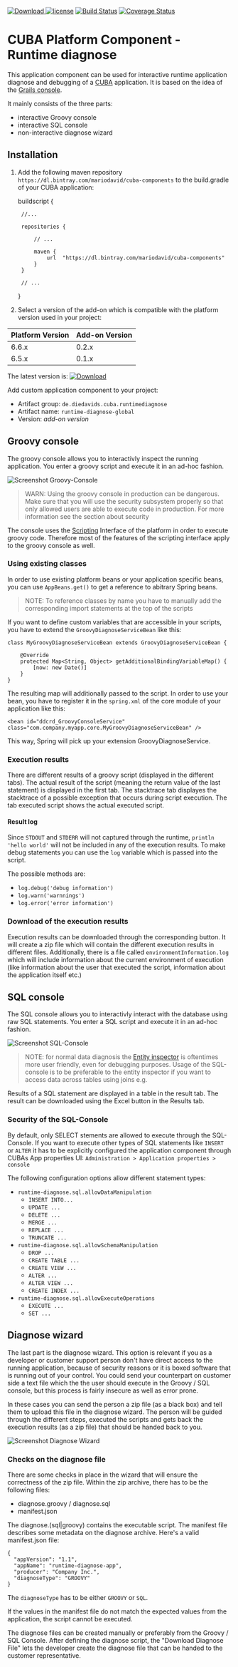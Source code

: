[ ![Download](https://api.bintray.com/packages/mariodavid/cuba-components/cuba-component-runtime-diagnose/images/download.svg) ](https://bintray.com/mariodavid/cuba-components/cuba-component-runtime-diagnose/_latestVersion)
[![license](https://img.shields.io/badge/license-Apache%20License%202.0-blue.svg?style=flat)](http://www.apache.org/licenses/LICENSE-2.0)
[![Build Status](https://travis-ci.org/mariodavid/cuba-component-runtime-diagnose.svg?branch=master)](https://travis-ci.org/mariodavid/cuba-component-runtime-diagnose)
[![Coverage Status](https://coveralls.io/repos/github/mariodavid/cuba-component-runtime-diagnose/badge.svg)](https://coveralls.io/github/mariodavid/cuba-component-runtime-diagnose)

# CUBA Platform Component - Runtime diagnose

This application component can be used for interactive runtime application diagnose and debugging of a [CUBA](https://www.cuba-platform.com/) application.
It is based on the idea of the [Grails console](http://plugins.grails.org/plugin/console).

It mainly consists of the three parts:

* interactive Groovy console
* interactive SQL console
* non-interactive diagnose wizard


## Installation

1. Add the following maven repository `https://dl.bintray.com/mariodavid/cuba-components` to the build.gradle of your CUBA application:


    buildscript {
        
        //...
        
        repositories {
        
            // ...
        
            maven {
                url  "https://dl.bintray.com/mariodavid/cuba-components"
            }
        }
        
        // ...
    }

2. Select a version of the add-on which is compatible with the platform version used in your project:

| Platform Version | Add-on Version |
| ---------------- | -------------- |
| 6.6.x            | 0.2.x          |
| 6.5.x            | 0.1.x          |


The latest version is: [ ![Download](https://api.bintray.com/packages/mariodavid/cuba-components/cuba-component-runtime-diagnose/images/download.svg) ](https://bintray.com/mariodavid/cuba-components/cuba-component-runtime-diagnose/_latestVersion)

Add custom application component to your project:

* Artifact group: `de.diedavids.cuba.runtimediagnose`
* Artifact name: `runtime-diagnose-global`
* Version: *add-on version*

## Groovy console
The groovy console allows you to interactivly inspect the running application. You enter a groovy script and execute it in an ad-hoc fashion.

![Screenshot Groovy-Console](https://github.com/mariodavid/cuba-component-runtime-diagnose/blob/master/img/groovy-console-screenshot.png)

> WARN: Using the groovy console in production can be dangerous. Make sure that you will use the security subsystem properly so that only allowed users are able to execute code in production. For more information see the section about security

The console uses the [Scripting](https://doc.cuba-platform.com/manual-6.4/scripting.html) Interface of the platform in order to execute groovy code. Therefore most of the features of the scripting interface apply to the groovy console as well.

### Using existing classes

In order to use existing platform beans or your application specific beans, you can use `AppBeans.get()` to get a reference to abitrary Spring beans.

> NOTE: To reference classes by name you have to manually add the corresponding import statements at the top of the scripts

If you want to define custom variables that are accessible in your scripts, you have to extend the `GroovyDiagnoseServiceBean` like this:

    class MyGroovyDiagnoseServiceBean extends GroovyDiagnoseServiceBean {
    
        @Override
        protected Map<String, Object> getAdditionalBindingVariableMap() {
            [now: new Date()]
        }
    }
   
The resulting map will additionally passed to the script. In order to use your bean, you have to register it in the `spring.xml` of the core module of your application like this:
 
    <bean id="ddcrd_GroovyConsoleService" class="com.company.myapp.core.MyGroovyDiagnoseServiceBean" />
    
This way, Spring will pick up your extension GroovyDiagnoseService.
    
### Execution results

There are different results of a groovy script (displayed in the different tabs). The actual result of the script (meaning the return value of the last statement) is displayed in the first tab. The stacktrace tab displayes the stacktrace of a possible exception that occurs during script execution. The tab executed script shows the actual executed script.

#### Result log

Since `STDOUT` and `STDERR` will not captured through the runtime, `println 'hello world'` will not be included in any of the execution results. To make debug statements you can use the `log` variable which is passed into the script.

The possible methods are:

* `log.debug('debug information')`
* `log.warn('warnnings')`
* `log.error('error information')`

### Download of the execution results

Execution results can be downloaded through the corresponding button. It will create a zip file which will contain the different execution results in different files. Additionally, there is a file called `environmentInformation.log` which will include information about the current environment of execution (like information about the user that executed the script, information about the application itself etc.)

## SQL console
The SQL console allows you to interactivly interact with the database using raw SQL statements. You enter a SQL script and execute it in an ad-hoc fashion.

![Screenshot SQL-Console](https://github.com/mariodavid/cuba-component-runtime-diagnose/blob/master/img/sql-console-screenshot.png)


> NOTE: for normal data diagnosis the [Entity inspector](https://doc.cuba-platform.com/manual-6.4/entity_inspector.html) is oftentimes more user friendly, even for debugging purposes. Usage of the SQL-console is to be preferable to the entity inspector if you want to access data across tables using joins e.g.


Results of a SQL statement are displayed in a table in the result tab. The result can be downloaded using the Excel button in the Results tab.

### Security of the SQL-Console
By default, only SELECT stements are allowed to execute through the SQL-Console. If you want to execute other types of SQL statements like `INSERT` or `ALTER` it has to be explicitly configured the application component through CUBAs App properties UI: `Administration > Application properties > console`

The following configuration options allow different statement types:
* `runtime-diagnose.sql.allowDataManipulation`
  * `INSERT INTO...`
  * `UPDATE ...`
  * `DELETE ...`
  * `MERGE ...`
  * `REPLACE ...`
  * `TRUNCATE ...`
* `runtime-diagnose.sql.allowSchemaManipulation`
  * `DROP ...`
  * `CREATE TABLE ...`
  * `CREATE VIEW ...`
  * `ALTER ...`
  * `ALTER VIEW ...`
  * `CREATE INDEX ...`
* `runtime-diagnose.sql.allowExecuteOperations`
  * `EXECUTE ...`
  * `SET ...`

## Diagnose wizard

The last part is the diagnose wizard. This option is relevant if you as a developer or customer support person don't have direct access to the running application, because of security reasons or it is boxed software that is running out of your control. You could send your counterpart on customer side a text file which the the user should execute in the Groovy / SQL console, but this process is fairly insecure as well as error prone.

In these cases you can send the person a zip file (as a black box) and tell them to upload this file in the diagnose wizard. The person will be guided through the different steps, executed the scripts and gets back the execution results (as a zip file) that should be handed back to you.

![Screenshot Diagnose Wizard](https://github.com/mariodavid/cuba-component-runtime-diagnose/blob/master/img/diagnose-wizard-screenshot.png)

### Checks on the diagnose file
There are some checks in place in the wizard that will ensure the correctness of the zip file. Within the zip archive, there has to be the following files:
* diagnose.groovy / diagnose.sql
* manifest.json

The diagnose.(sql|groovy) contains the executable script. The manifest file describes some metadata on the diagnose archive. Here's a valid manifest.json file:

    {
      "appVersion": "1.1",
      "appName": "runtime-diagnose-app",
      "producer": "Company Inc.",
      "diagnoseType": "GROOVY"
    }

The `diagnoseType` has to be either `GROOVY` or `SQL`. 

If the values in the manifest file do not match the expected values from the application, the script cannot be executed.

The diagnose files can be created manually or preferably from the Groovy / SQL Console. After defining the diagnose script, the "Download Diagnose File" lets the developer create the diagnose file that can be handed to the customer representative. 
